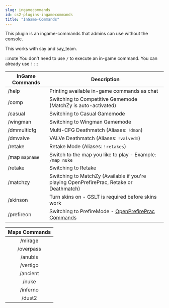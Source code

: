 ```yaml
---
slug: ingamecommands
id: cs2-plugins-ingamecommands
title: "InGame-Commands"
---
```


This plugin is an ingame-commands that admins can use without the console.

This works with say and say_team.

:::note
You don't need to use `/` to execute an in-game command. You can already use `!`
:::

| InGame Commands | Description |
| ------------ | ----------- |
| /help | Printing available in-game commands as chat |
| /comp | Switching to Competitive Gamemode (MatchZy is auto-activated) |
| /casual | Switching to Casual Gamemode |
| /wingman | Switching to Wingman Gamemode | 
| /dmmulticfg | Multi-CFG Deathmatch (Aliases: `!dmon`) |
| /dmvalve | VALVe Deathmatch (Aliases: `!valvedm`) |
| /retake | Retake Mode (Aliases: `!retakes`) |
| /map `mapname` | Switch to the map you like to play - Example: `/map nuke` |
| /retake | Switching to Retake |
| /matchzy | Switching to MatchZy (Available if you're playing OpenPrefirePrac, Retake or Deathmatch) |
| /skinson | Turn skins on - GSLT is required before skins work |
| /prefireon | Switching to PrefireMode - [OpenPrefirePrac Commands](https://help.fshost.me/docs/cs2/plugins/openprefireprac) |

| Maps Commands | 
| :------------: |
| /mirage |
| /overpass |
| /anubis |
| /vertigo |
| /ancient | 
| /nuke |
| /inferno |
| /dust2 |
